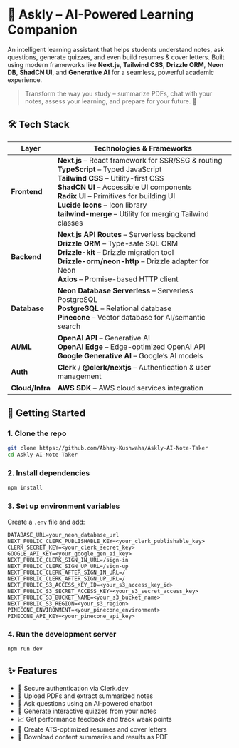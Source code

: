 # 🤖 Askly – AI-Powered Learning Companion
An intelligent learning assistant that helps students understand notes, ask questions, generate quizzes, and even build resumes & cover letters. Built using modern frameworks like **Next.js**, **Tailwind CSS**, **Drizzle ORM**, **Neon DB**, **ShadCN UI**, and **Generative AI** for a seamless, powerful academic experience.
> Transform the way you study – summarize PDFs, chat with your notes, assess your learning, and prepare for your future. 🚀

## 🛠️ Tech Stack
| Layer           | Technologies & Frameworks                                                                                 |
|----------------|------------------------------------------------------------------------------------------------------------|
| **Frontend**   | **Next.js** – React framework for SSR/SSG & routing <br>**TypeScript** – Typed JavaScript <br>**Tailwind CSS** – Utility-first CSS <br>**ShadCN UI** – Accessible UI components <br>**Radix UI** – Primitives for building UI <br>**Lucide Icons** – Icon library <br>**tailwind-merge** – Utility for merging Tailwind classes |
| **Backend**    | **Next.js API Routes** – Serverless backend <br>**Drizzle ORM** – Type-safe SQL ORM <br>**Drizzle-kit** – Drizzle migration tool <br>**Drizzle-orm/neon-http** – Drizzle adapter for Neon <br>**Axios** – Promise-based HTTP client |
| **Database**   | **Neon Database Serverless** – Serverless PostgreSQL <br>**PostgreSQL** – Relational database <br>**Pinecone** – Vector database for AI/semantic search |
| **AI/ML**      | **OpenAI API** – Generative AI <br>**OpenAI Edge** – Edge-optimized OpenAI API <br>**Google Generative AI** – Google’s AI models |
| **Auth**       | **Clerk** / **@clerk/nextjs** – Authentication & user management |
| **Cloud/Infra**| **AWS SDK** – AWS cloud services integration |

## 🚀 Getting Started

### 1. Clone the repo
```bash
git clone https://github.com/Abhay-Kushwaha/Askly-AI-Note-Taker
cd Askly-AI-Note-Taker
```

### 2. Install dependencies
```bash
npm install
```

### 3. Set up environment variables
Create a `.env` file and add:
```env
DATABASE_URL=your_neon_database_url
NEXT_PUBLIC_CLERK_PUBLISHABLE_KEY=<your_clerk_publishable_key>
CLERK_SECRET_KEY=<your_clerk_secret_key>
GOOGLE_API_KEY=<your_google_gen_ai_key>
NEXT_PUBLIC_CLERK_SIGN_IN_URL=/sign-in
NEXT_PUBLIC_CLERK_SIGN_UP_URL=/sign-up
NEXT_PUBLIC_CLERK_AFTER_SIGN_IN_URL=/
NEXT_PUBLIC_CLERK_AFTER_SIGN_UP_URL=/
NEXT_PUBLIC_S3_ACCESS_KEY_ID=<your_s3_access_key_id>
NEXT_PUBLIC_S3_SECRET_ACCESS_KEY=<your_s3_secret_access_key>
NEXT_PUBLIC_S3_BUCKET_NAME=<your_s3_bucket_name>
NEXT_PUBLIC_S3_REGION=<your_s3_region>
PINECONE_ENVIRONMENT=<your_pinecone_environment>
PINECONE_API_KEY=<your_pinecone_api_key>
```

### 4. Run the development server
```bash
npm run dev
```

## ✨ Features
- 🔐 Secure authentication via Clerk.dev
- 📄 Upload PDFs and extract summarized notes
- 🤖 Ask questions using an AI-powered chatbot
- 🧠 Generate interactive quizzes from your notes
- 📈 Get performance feedback and track weak points
- 📝 Create ATS-optimized resumes and cover letters
- 📄 Download content summaries and results as PDF